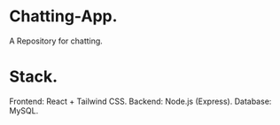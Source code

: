 # Chatting-App.
A Repository for chatting.

# Stack.
Frontend: React + Tailwind CSS.
Backend: Node.js (Express).
Database: MySQL.
